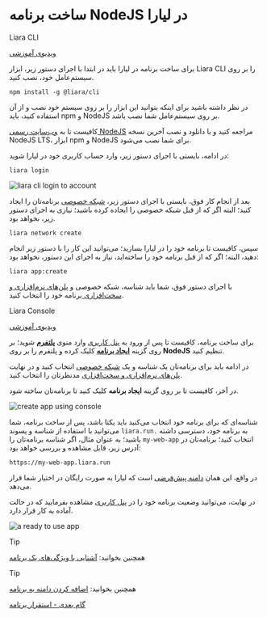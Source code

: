 # ساخت برنامه NodeJS در لیارا

Liara CLI

[ویدیوی آموزشی](https://files.liara.ir/liara/nodejs/nodejs-cli.mp4)

برای ساخت برنامه در لیارا باید در ابتدا با اجرای دستور زیر، ابزار Liara CLI را بر روی سیستم‌عامل خود، نصب کنید. 

```
npm install -g @liara/cli
```

در نظر داشته باشید برای اینکه بتوانید این ابزار را بر روی سیستم خود نصب و از آن استفاده کنید، باید npm و NodeJS بر روی سیستم‌عامل شما نصب باشد.

کافیست تا به [وب‌سایت رسمی NodeJS](https://nodejs.org) مراجعه کنید و با دانلود و نصب آخرین نسخه NodeJS LTS، ابزار npm و NodeJS برای شما نصب می‌شود.

در ادامه، بایستی با اجرای دستور زیر، وارد حساب کاربری خود در لیارا شوید:

```
liara login
```

![liara cli login to account](https://files.liara.ir/liara/docs/liaracli-login.gif)


بعد از انجام کار فوق، بایستی با اجرای دستور زیر، [شبکه خصوصی](../../../details/private-networks.md) برنامه‌تان را ایجاد کنید؛ البته اگر که از قبل شبکه خصوصی را ایجاده کرده باشید؛ نیازی به اجرای دستور زیر، نخواهد بود.

```
liara network create 
```


سپس، کافیست تا برنامه خود را در لیارا بسازید؛ می‌توانید این کار را با دستور زیر انجام دهید، البته؛ اگر که از قبل برنامه خود را ساخته‌اید، نیاز به اجرای این دستور، نخواهد بود:

```
liara app:create
```

با اجرای دستور فوق، شما باید شناسه، شبکه خصوصی و [پلن‌های نرم‌افزاری و سخت‌افزاری ](../../../details/plans/about.md) برنامه خود را انتخاب کنید.

Liara Console 

[ویدیوی آموزشی](https://files.liara.ir/liara/nodejs/nodejs-desktop.mp4)

برای ساخت برنامه، کافیست تا پس از ورود به [پنل کاربری](https://console.liara.ir) وارد منوی [**پلتفرم**](https://console.liara.ir/apps) شوید؛ بر روی گزینه [**ایجاد برنامه**](https://console.liara.ir/apps/create) کلیک کرده و پلتفرم را بر روی **NodeJS** تنظیم کنید.

در ادامه باید برای برنامه‌تان یک شناسه و یک [شبکه خصوصی](../../../details/private-networks.md) انتخاب کنید و در نهایت [پلن‌های نرم‌افزاری و سخت‌افزاری](../../../details/plans/about.md) مدنظرتان را انتخاب کنید. 

در آخر، کافیست تا بر روی گزینه **ایجاد برنامه** کلیک کنید تا برنامه‌تان ساخته شود.

![create app using console](https://files.liara.ir/liara/docs/create-app-using-console.gif)

شناسه‌ای که برای برنامه خود انتخاب می‌کنید باید یکتا باشد، پس از ساخت برنامه، شما می‌توانید با استفاده از شناسه و پسوند `liara.run.` به برنامه خود، دسترسی داشته باشید؛ به عنوان مثال، اگر شناسه برنامه‌تان را `my-web-app` انتخاب کنید؛ برنامه‌تان در آدرس زیر، قابل مشاهده و بررسی خواهد بود:

```
https://my-web-app.liara.run
```
در واقع، این همان [دامنه پیش‌فرضی](../../../domains/default-subdomain.md) است که لیارا به صورت رایگان در اختیار شما قرار می‌دهد.

در نهایت، می‌توانید وضعیت برنامه خود را در [پنل کاربری](https://console.liara.ir) مشاهده بفرمایید که در حالت آماده به کار قرار دارد.

![a ready to use app](https://files.liara.ir/liara/docs/ready-to-use-app.png)

> [!TIP]
> همچنین بخوانید: [آشنایی با ویژگی‌های یک برنامه](../../../details/about.md)

> [!TIP]
> همچنین بخوانید: [اضافه کردن دامنه به برنامه](../../../domains/about.md)

[گام بعدی - استقرار برنامه](./deploy-app.md)